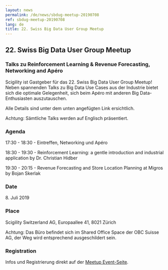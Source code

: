 ```yaml
---
layout: news
permalink: /de/news/sbdug-meetup-20190708
ref: sbdug-meetup-20190708
lang: de
title: 22. Swiss Big Data User Group Meetup
---
```



## 22. Swiss Big Data User Group Meetup
### Talks zu Reinforcement Learning & Revenue Forecasting, Networking and Apéro

Scigility ist Gastgeber für das 22. Swiss Big Data User Group Meetup! Neben spannenden Talks zu Big Data Use Cases aus der Industrie bietet sich die optimale Gelegenheit, sich beim Apéro mit anderen Big Data-Enthusiasten auszutauschen.

Alle Details sind unter dem unten angefügten Link ersichtlich.

Achtung: Sämtliche Talks werden auf Englisch präsentiert.


### Agenda

17:30 - 18:30 - Eintreffen, Networking und Apéro

18:30 - 19:30 - Reinforcement Learning: a gentle introduction and industrial application by Dr. Christian Hidber

19:30 - 20:15 - Revenue Forecasting and Store Location Planning at Migros by Bojan Skerlak


### Date
8\. Juli 2019

### Place
Scigility Switzerland AG, Europaallee 41, 8021 Zürich

Achtung: Das Büro befindet sich im Shared Office Space der OBC Suisse AG, der Weg wird entsprechend ausgeschildert sein.

### Registration
Infos und Registrierung direkt auf der <a href='https://www.meetup.com/de-DE/swiss-big-data/events/261620548/'>Meetup Event-Seite</a>.
